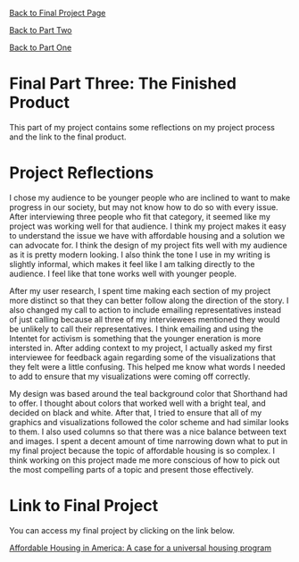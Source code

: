 [Back to Final Project Page](FinalProject.md)

[Back to Part Two](FinalPartTwo.md)

[Back to Part One](FinalPartOne.md)

# Final Part Three: The Finished Product

This part of my project contains some reflections on my project process and the link to the final product. 

# Project Reflections

I chose my audience to be younger people who are inclined to want to make progress in our society, but may not know how to do so with every issue. After interviewing three people who fit that category, it seemed like my project was working well for that audience. I think my project makes it easy to understand the issue we have with affordable housing and a solution we can advocate for. I think the design of my project fits well with my audience as it is pretty modern looking. I also think the tone I use in my writing is slightly informal, which makes it feel like I am talking directly to the audience. I feel like that tone works well with younger people. 

After my user research, I spent time making each section of my project more distinct so that they can better follow along the direction of the story. I also changed my call to action to include emailing representatives instead of just calling because all three of my interviewees mentioned they would be unlikely to call their representatives. I think emailing and using the Intentet for activism is something that the younger eneration is more intersted in. After adding context to my project, I actually asked my first interviewee for feedback again regarding some of the visualizations that they felt were a little confusing. This helped me know what words I needed to add to ensure that my visualizations were coming off correctly.

My design was based around the teal background color that Shorthand had to offer. I thought about colors that worked well with a bright teal, and decided on black and white. After that, I tried to ensure that all of my graphics and visualizations followed the color scheme and had similar looks to them. I also used columns so that there was a nice balance between text and images. I spent a decent amount of time narrowing down what to put in my final project because the topic of affordable housing is so complex. I think working on this project made me more conscious of how to pick out the most compelling parts of a topic and present those effectively. 


# Link to Final Project

You can access my final project by clicking on the link below.

[Affordable Housing in America: A case for a universal housing program](https://carnegiemellon.shorthandstories.com/affordable-housing-in-america/index.html)
